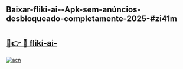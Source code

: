 ## Baixar-fliki-ai--Apk-sem-anúncios-desbloqueado-completamente-2025-#zi41m

# <h2><a href="https://ainizakaria.my?title=fliki-ai-&ref=20M">🔗👉 🔴 fliki-ai-</a></h2>

[![acn](https://github.com/user-attachments/assets/0f9c940e-d8b0-45ae-aac7-cd30a18b3e1c)](https://ainizakaria.my?title=fliki-ai-&ref=20M)

